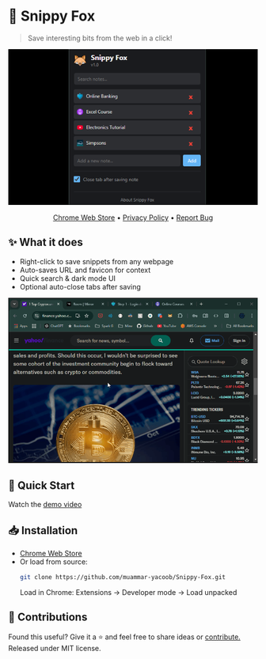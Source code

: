 [//]: # (Constants)
[store-link]: https://chrome.google.com/webstore/detail/piohdbapddlkcnbddkheifoeaalgalin
[ext-id]: piohdbapddlkcnbddkheifoeaalgalin
[privacy-link]: https://github.com/muammar-yacoob/Snippy-Fox/blob/main/PRIVACY.md




# 🦊 Snippy Fox

> Save interesting bits from the web in a click!

<div align="center">

![Preview](res/images/preview.png)

[Chrome Web Store][store-link] • [Privacy Policy][privacy-link] • [Report Bug](../../issues)

</div>

## ✨ What it does
- Right-click to save snippets from any webpage
- Auto-saves URL and favicon for context
- Quick search & dark mode UI
- Optional auto-close tabs after saving

![Demo](res/images/demo.gif)

## 🚀 Quick Start
Watch the [demo video](https://youtube.com/shorts/DnWywDT0na8)

## 📥 Installation
- [Chrome Web Store][store-link]
- Or load from source:
  ```bash
  git clone https://github.com/muammar-yacoob/Snippy-Fox.git
  ```
   Load in Chrome: Extensions -> Developer mode -> Load unpacked

## 🌱 Contributions
Found this useful? Give it a ⭐ and feel free to share ideas or [contribute.](https://github.com/muammar-yacoob/Snippy-Fox) Released under MIT license.